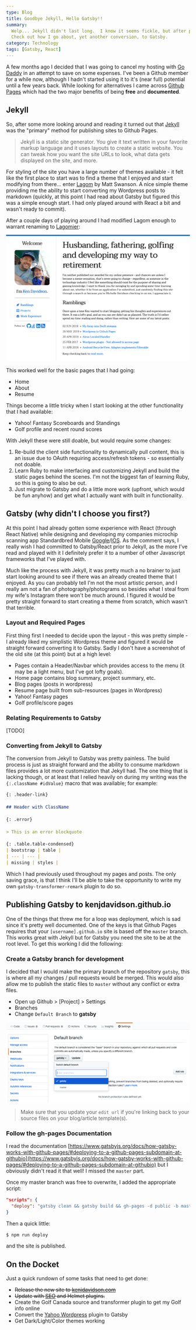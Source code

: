 ```yaml
---
type: Blog
title: Goodbye Jekyll, Hello Gatsby!!
summary:
  Welp... Jekyll didn't last long.  I know it seems fickle, but after playing around with Jekyll for a while (I just wasn't a fan).
  Check out how I go about, yet another conversion, to Gatsby.
category: Technology
tags: [Gatsby, React]
---
```


A few months ago I decided that I was going to cancel my hosting with <a href="https://www.godaddy.com">Go Daddy</a> in an attempt to save on some expenses. I've been a Github member for a while now, although I hadn't started using it to it's (near full) potential until a few years back. While looking for alternatives I came across <a href="https://pages.github.com/">Github Pages</a> which had the two major benefits of being <strong>free</strong> and <strong>documented</strong>.

## Jekyll

So, after some more looking around and reading it turned out that <a href="https://jekyllrb.com/">Jekyll</a> was the "primary" method for publishing sites to Github Pages.

> Jekyll is a static site generator. You give it text written in your favorite markup language and it uses layouts to create a static website. You can tweak how you want the site URLs to look, what data gets displayed on the site, and more.

For styling of the site you have a large number of themes available - it felt like the first place to start was to find a theme that I enjoyed and start modifying from there... enter <a href="">Lagom</a> by Matt Swanson. A nice simple theme providing me the ability to start converting my Wordpress posts to markdown (quickly, at this point I had read about Gatsby but figured this was a simple enough start. I had only played around with React a bit and wasn't ready to commit).

After a couple days of playing around I had modified Lagom enough to warrant renaming to <a href="https://kenjdavidson.github.io/lagomier">Lagomier</a>:

![Lagomier - a homage to Lagom](./jekyll-lagomier.png)

This worked well for the basic pages that I had going:

- Home
- About
- Resume

Things become a little tricky when I start looking at the other functionality that I had available:

- Yahoo! Fantasy Scoreboards and Standings
- Golf profile and recent round scores

With Jekyll these were still doable, but would require some changes:

1. Re-build the client side functionality to dynamically pull content, this is an issue due to OAuth requiring access/refresh tokens - so essentially not doable.
2. Learn Ruby to make interfacing and customizing Jekyll and build the static pages behind the scenes. I'm not the biggest fan of learning Ruby, so this is going to also be out.
3. Just migrate to Gatsby and do a little more work (upfront, which would be fun anyhow) and get what I actually want with built in functionality.

## Gatsby (why didn't I choose you first?)

At this point I had already gotten some experience with React (through React Native) while designing and developing my companies microchip scanning app Standardbred Mobile <a href="https://play.google.com/store/apps/details?id=com.standardbredmobileapp&hl=en_CA">Google</a>/<a href="https://apps.apple.com/ca/app/standardbred-canada-mobile/id1476739891">IOS</a>. As the comment says, I really wish I had committed to Gatsby/React prior to Jekyll, as the more I've read and played with it I definitely prefer it to a number of other Javascript frameworks that I've played with.

Much like the process with Jekyll, it was pretty much a no brainer to just start looking around to see if there was an already created theme that I enjoyed. As you can probably tell I'm not the most artistic person, and I really am not a fan of photography/photograms so besides what I steal from my wife's Instagram there won't be much around. I figured it would be pretty straight forward to start creating a theme from scratch, which wasn't that terrible.

### Layout and Required Pages

First thing first I needed to decide upon the layout - this was pretty simple - I already liked my simplistic Wordpress theme and figured it would be straight forward converting it to Gatsby. Sadly I don't have a screenshot of the old site (at this point) but at a high level:

- Pages contain a Header/Navbar which provides access to the menu (it may be a light menu, but I've got lofty goals).
- Home page contains blog summary, project summary, etc.
- Blog pages (posts in wordpress)
- Resume page built from sub-resources (pages in Wordpress)
- Yahoo! Fantasy pages
- Golf profile/score pages

### Relating Requirements to Gatsby

[TODO]

### Converting from Jekyll to Gatsby

The conversion from Jekyll to Gatsby was pretty painless. The build process is just as straight forward and the ability to consume markdown files provides a lot more customization that Jekyll had. The one thing that is lacking though, or at least that I relied heavily on during my writing was the `{:.className #idValue}` macro that was available; for example:

```markdown
{: .header-link}

## Header with ClassName

{: .error}

> This is an error blockquote

{: .table.table-condensed}
| bootstrap | table |
| --- | --- |
| missing | styles |
```

Which I had previously used throughout my pages and posts. The only saving grace, is that I think I'll be able to take the opportunity to write my own `gatsby-transformer-remark` plugin to do so.

## Publishing Gatsby to kenjdavidson.github.io

One of the things that threw me for a loop was deployment, which is sad since it's pretty well documented. One of the keys is that Github Pages requires that your `[username].github.io` site is based off the `master` branch. This works great with Jekyll but for Gatsby you need the site to be at the root level. To get this working I did the following:

### Create a Gatsby branch for development

I decided that I would make the primary branch of the repository `gatsby`, this is where all my changes / pull requests would be merged. This would also allow me to publish the static files to `master` without any conflict or extra files.

- Open up Github > [Project] > Settings
- Branches
- Change `Default Branch` to **gatsby**

![Change default branch](./default-branch.png)

> Make sure that you update your `edit url` if you're linking back to your source files on your blog/article template(s).

### Follow the gh-pages Documentation

I read the documentation [https://www.gatsbyjs.org/docs/how-gatsby-works-with-github-pages/#deploying-to-a-github-pages-subdomain-at-githubio](https://www.gatsbyjs.org/docs/how-gatsby-works-with-github-pages/#deploying-to-a-github-pages-subdomain-at-githubio) but I obviously didn't read it that well! I missed the `master` part.

Once my master branch was free to overwrite, I added the appropriate script:

```json
"scripts": {
  "deploy": "gatsby clean && gatsby build && gh-pages -d public -b master"
}
```

Then a quick little:

```bash
$ npm run deploy
```

and the site is published.

## On the Docket

Just a quick rundown of some tasks that need to get done:

- ~~Release the new site to <a href="https://www.kenjdavidson.com">kenjdavidson.com</a>~~
- ~~Update with <a href="https://www.gatsbyjs.org/docs/seo/">SEO</a> and <a hre="https://www.gatsbyjs.org/docs/add-page-metadata/#using-react-helmet-and-gatsby-plugin-react-helmet">Helmet</a> plugins.~~
- Create the Golf Canada source and transformer plugin to get my Golf info online
- Convert the <a href="https://github.com/kenjdavidson/yahoo-fantasy-wordpress">Yahoo Wordpress</a> plugin to Gatsby
- Get Dark/Light/Color themes working
